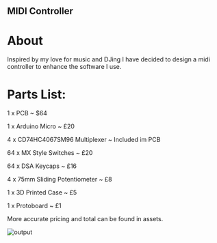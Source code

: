 ## MIDI Controller
# About
Inspired by my love for music and DJing I have decided to design a midi controller to enhance the software I use.


# Parts List:
1 x PCB ~ $64

1 x Arduino Micro ~ £20

4 x CD74HC4067SM96 Multiplexer ~ Included im PCB

64 x MX Style Switches ~ £20

64 x DSA Keycaps ~ £16

4 x 75mm Sliding Potentiometer ~ £8

1 x 3D Printed Case ~ £5

1 x Protoboard ~ £1

More accurate pricing and total can be found in assets.

![output](https://github.com/user-attachments/assets/0167bb74-ed05-4769-9610-35a7e62954c4)
